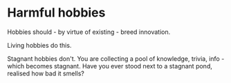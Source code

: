 # Harmful hobbies

Hobbies should -  by virtue of existing - breed innovation. 

Living hobbies do this.

Stagnant hobbies don't. You are collecting a pool of knowledge, trivia, info - which becomes stagnant. Have you ever stood next to a stagnant pond, realised how bad it smells?
